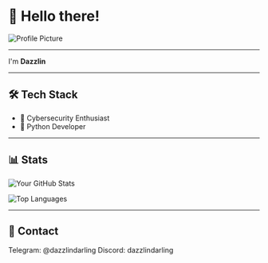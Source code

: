 # 👋 Hello there!
![Profile Picture](https://github.com/dazzlindarling.png)

---

I'm **Dazzlin**

---

## 🛠️ Tech Stack

- 🔐 Cybersecurity Enthusiast  
- 🐍 Python Developer  

---

## 📊 Stats

<!-- GitHub Stats Card -->
![Your GitHub Stats](https://github-readme-stats.vercel.app/api?username=dazzlindarling&show_icons=true&theme=radical)

<!-- Top Languages Card -->
![Top Languages](https://github-readme-stats.vercel.app/api/top-langs/?username=dazzlindarling&layout=compact&theme=radical)

---

## 🤝 Contact

Telegram: @dazzlindarling
Discord: dazzlindarling
